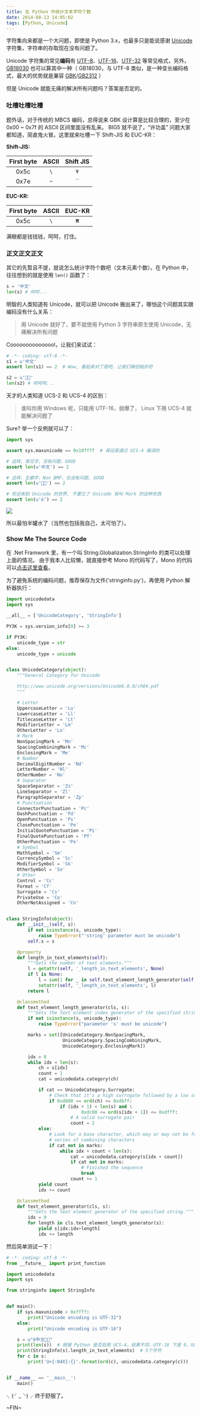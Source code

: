 ```yaml
---
title: 在 Python 中统计文本字符个数
date: 2014-08-13 14:05:02
tags: [Python, Unicode]
---
```


字符集向来都是一个大问题，即使是 Python 3.x，也最多只是能说感谢 [Unicode] 字符集，字符串的存取现在没有问题了。

Unicode 字符集的常见**编码**有 [UTF-8]、[UTF-16]、[UTF-32] 等常见格式，另外，[GB18030] 也可以算其中一种（ GB18030，与 UTF-8 类似，是一种变长编码格式，最大的优势就是兼容 [GBK]/[GB2312] ）

但是 Unicode 就能无痛的解决所有问题吗？答案是否定的。

<!--more-->

### 吐槽吐槽吐槽 ###

题外话，对于传统的 MBCS 编码，总得说来 GBK 设计算是比较合理的，至少在 0x00 ~ 0x7f 的 ASCII 区间里面没有乱来。
BIG5 就不说了，“许功盖” 问题大家都知道，简直鬼火冒。这里就来吐槽一下 Shift-JIS 和 EUC-KR：

**Shift-JIS:**

| First byte |  ASCII  |Shift JIS
|:----------:|:-------:|:-----:|
|    0x5c    |   `\`   |  `¥`  |
|    0x7e    |   `~`   |  `‾`  |

**EUC-KR:**

| First byte |  ASCII  | EUC-KR
|:----------:|:-------:|:-----:|
|    0x5c    |   `\`   |  `₩`  |

满眼都是钱钱钱，呵呵，打住。

### 正文正文正文 ###

其它的先暂且不提，就说怎么统计字符个数吧（文本元素个数）。在 Python 中，往往想到的就是使用 `len()` 函数了：


``` python
s = '中文'
len(s) # 呵呵...
```
明智的人类知道有 Unicode，就可以把 Unicode 搬出来了，哪怕这个问题其实跟编码没有什么关系：

> 用 Unicode 就好了，要不就使用 Python 3 字符串原生使用 Unicode，无痛解决所有问题

Cooooooooooooool，让我们来试试：

``` python
# -*- coding: utf-8 -*-
s1 = u'中文'
assert len(s1) == 2  # Wow, 看起来对了是吧，让我们弹冠相庆吧

s2 = u'𤴐𪚥'
len(s2) # 呵呵呵...
```

天才的人类知道 UCS-2 和 UCS-4 的区别：

> 谁叫你用 Windows 呢，只能用 UTF-16，弱爆了， Linux 下用 UCS-4 就能解决问题了

Sure? 举一个反例就可以了：

``` python
import sys

assert sys.maxunicode == 0x10ffff  # 保证是通过 UCS-4 编译的

# 这样，常见字，没有问题，GOOD
assert len(u'中文') == 2

# 这样，生僻字，Non BMP，也没有问题, GOOD
assert len(u'𤴐𪚥') == 2

# 欢迎来到 Unicode 的世界, 不要忘了 Unicode 有叫 Mark 的这种东西
assert len(u'ë́') == 2

```

![](/images/yaoming-face.jpg)

所以最怕半罐水了（当然也包括我自己，太可怕了）。

### Show Me The Source Code ###

在 .Net Framwork 里，有一个叫 String.Globalization.StringInfo 的类可以处理上面的情况。
由于我本人比较懒，就直接参考 Mono 的代码写了，Mono 的代码可以[点击这里查看](https://github.com/mono/mono/blob/master/mcs/class/corlib/System.Globalization/StringInfo.cs)。

为了避免系统的编码问题，推荐保存为文件('stringinfo.py')，再使用 Python 解析器执行：


``` python stringinfo.py
import unicodedata
import sys

__all__ = ['UnicodeCategory', 'StringInfo']

PY3K = sys.version_info[0] >= 3

if PY3K:
    unicode_type = str
else:
    unicode_type = unicode


class UnicodeCategory(object):
    """General Category for Unicode

    http://www.unicode.org/versions/Unicode6.0.0/ch04.pdf
    """

    # Letter
    UppercaseLetter = 'Lu'
    LowercaseLetter = 'Ll'
    TitlecaseLetter = 'Lt'
    ModifierLetter = 'Lm'
    OtherLetter = 'Lo'
    # Mark
    NonSpacingMark = 'Mn'
    SpacingCombiningMark = 'Mc'
    EnclosingMark = 'Me'
    # Number
    DecimalDigitNumber = 'Nd'
    LetterNumber = 'Nl'
    OtherNumber = 'No'
    # Separator
    SpaceSeparator = 'Zs'
    LineSeparator = 'Zl'
    ParagraphSeparator = 'Zp'
    # Punctuation
    ConnectorPunctuation = 'Pc'
    DashPunctuation = 'Pd'
    OpenPunctuation = 'Ps'
    ClosePunctuation = 'Pe'
    InitialQuotePunctuation = 'Pi'
    FinalQuotePunctuation = 'Pf'
    OtherPunctuation = 'Po'
    # Symbol
    MathSymbol = 'Sm'
    CurrencySymbol = 'Sc'
    ModifierSymbol = 'Sk'
    OtherSymbol = 'So'
    # Other
    Control = 'Cc'
    Format = 'Cf'
    Surrogate = 'Cs'
    PrivateUse = 'Co'
    OtherNotAssigned = 'Cn'


class StringInfo(object):
    def __init__(self, s):
        if not isinstance(s, unicode_type):
            raise TypeError("'string' parameter must be unicode")
        self.s = s

    @property
    def length_in_text_elements(self):
        """Gets the number of text elements."""
        l = getattr(self, '_length_in_text_elements', None)
        if l is None:
            l = sum(1 for _ in self.text_element_length_generator(self.s))
            setattr(self, '_length_in_text_elements', l)
        return l

    @classmethod
    def text_element_length_generator(cls, s):
        """Gets the text element index generator of the specified string."""
        if not isinstance(s, unicode_type):
            raise TypeError("parameter 's' must be unicode")

        marks = set([UnicodeCategory.NonSpacingMark,
                     UnicodeCategory.SpacingCombiningMark,
                     UnicodeCategory.EnclosingMark])

        idx = 0
        while idx < len(s):
            ch = s[idx]
            count = 1
            cat = unicodedata.category(ch)

            if cat == UnicodeCategory.Surrogate:
                # Check that it's a high surrogate followed by a low surrogate
                if 0xd800 <= ord(ch) <= 0xdbff:
                    if (idx + 1) < len(s) and \
                            0xdc00 <= ord(s[idx + 1]) <= 0xdfff:
                        # A valid surrogate pair
                        count = 2
            else:
                # Look for a base character, which may or may not be followed by a
                # series of combining characters
                if cat not in marks:
                    while idx + count < len(s):
                        cat = unicodedata.category(s[idx + count])
                        if cat not in marks:
                            # Finished the sequence
                            break
                        count += 1
            yield count
            idx += count

    @classmethod
    def text_element_generator(cls, s):
        """Gets the text element generator of the specified string."""
        idx = 0
        for length in cls.text_element_length_generator(s):
            yield s[idx:idx+length]
            idx += length
```

然后简单测试一下：

``` python
# -*- coding: utf-8 -*-
from __future__ import print_function

import unicodedata
import sys

from stringinfo import StringInfo


def main():
    if sys.maxunicode > 0xffff:
        print("Unicode encoding is UTF-32")
    else:
        print("Unicode encoding is UTF-16")

    s = u"ë́中文𤴐𪚥"
    print(len(s))  # 根据 Python 是否启用 UCS-4，结果不同，UTF-16 下是 8，UCS-4 下是 6
    print(StringInfo(s).length_in_text_elements)  # 5个字符
    for c in s:
        print('U+{:04X}:{}'.format(ord(c), unicodedata.category(c)))


if __name__ == '__main__':
    main()
```

╮(╯_╰)╭ 终于舒服了。

~FIN~


[Unicode]: http://en.wikipedia.org/wiki/Unicode
[UTF-8]: http://en.wikipedia.org/wiki/UTF-8
[UTF-16]: http://en.wikipedia.org/wiki/UTF-16
[UTF-32]: http://en.wikipedia.org/wiki/UTF-32
[GB18030]: http://en.wikipedia.org/wiki/GB_18030
[GBK]: http://en.wikipedia.org/wiki/GBK
[GB2312]: http://en.wikipedia.org/wiki/GB2312
